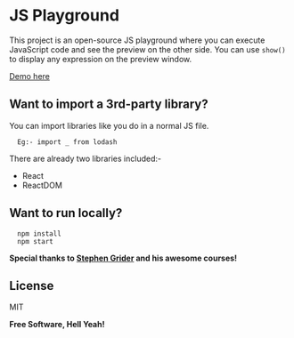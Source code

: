 # JS Playground

This project is an open-source JS playground where you can execute JavaScript code and see the preview on the other side. You can use `show()` to display any expression on the preview window.

[Demo here](https://mistrykaran91.github.io/js-playground/)

## Want to import a 3rd-party library?

You can import libraries like you do in a normal JS file.

```
  Eg:- import _ from lodash
```

There are already two libraries included:-

- React
- ReactDOM

## Want to run locally?

```
  npm install
  npm start
```

**Special thanks to [Stephen Grider](https://github.com/StephenGrider) and his awesome courses!**

## License

MIT

**Free Software, Hell Yeah!**
